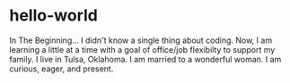 # hello-world
In The Beginning...
I didn't know a single thing about coding. 
Now, I am learning a little at a time with a goal of office/job flexibilty to support my family.
I live in Tulsa, Oklahoma.
I am married to a wonderful woman.
I am curious, eager, and present. 
